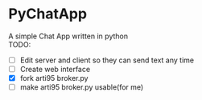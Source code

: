 PyChatApp
=========

A simple Chat App written in python<br>
TODO:<br>
- [ ] Edit server and client so they can send text any time<br>
- [ ] Create web interface<br>
- [x] fork arti95 broker.py<br>
- [ ] make arti95 broker.py usable(for me)
